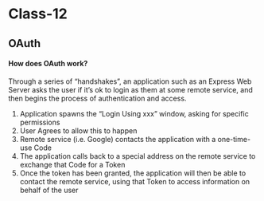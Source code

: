 # Class-12
## OAuth

#### How does OAuth work?
Through a series of “handshakes”, an application such as an Express Web Server asks the user if it’s ok to login as them at some remote service, and then begins the process of authentication and access.

  1. Application spawns the “Login Using xxx” window, asking for specific permissions
  2. User Agrees to allow this to happen
  3. Remote service (i.e. Google) contacts the application with a one-time-use Code
  4. The application calls back to a special address on the remote service to exchange that Code for a Token
  5. Once the token has been granted, the application will then be able to contact the remote service, using that Token to access information on behalf of the user
